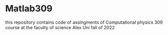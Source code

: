 # Matlab309

this repository contains code of assingments of Computational 
physics 309 course at the faculty of science Alex Uni fall of 2022
